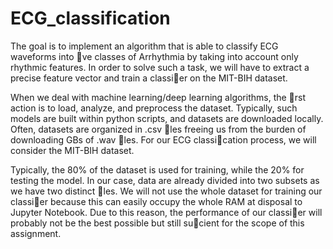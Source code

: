 # ECG_classification

The goal is to implement an algorithm that is able to classify ECG waveforms into ve classes of Arrhythmia by taking into account only rhythmic features. 
In order to solve such a task, we will have to extract a precise feature vector and train a classier on the MIT-BIH dataset.

When we deal with machine learning/deep learning algorithms, the rst action is to load, analyze, and preprocess the dataset. 
Typically, such models are built within python scripts, and datasets are downloaded locally. Often, datasets are organized in .csv les freeing us from the burden of downloading GBs
of .wav les. For our ECG classication process, we will consider the MIT-BIH dataset.

Typically, the 80% of the dataset is used for training, while the 20% for testing the model. In our
case, data are already divided into two subsets as we have two distinct les. We will not use the whole
dataset for training our classier because this can easily occupy the whole RAM at disposal to Jupyter
Notebook. Due to this reason, the performance of our classier will probably not be the best possible
but still sucient for the scope of this assignment.
